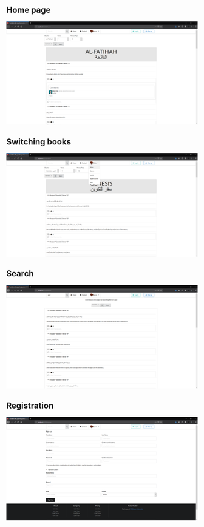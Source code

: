 ## Home page
![alt text](https://github.com/mdarwish/SocialScriptures/blob/master/screenshots/Home.PNG)

## Switching books
![alt text](https://github.com/mdarwish/SocialScriptures/blob/master/screenshots/Bible.PNG?raw=true)

## Search
![alt text](https://github.com/mdarwish/SocialScriptures/blob/master/screenshots/Search.PNG?raw=true)

## Registration
![alt text](https://github.com/mdarwish/SocialScriptures/blob/master/screenshots/Register.PNG?raw=true)
